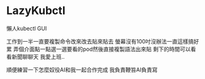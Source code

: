 # LazyKubctl
懶人kubectl GUI

工作到一半一直要複製命令改來改去貼來貼去
螢幕沒有100吋沒辦法一直這樣搞好累
弄個介面點一點選一選要看的pod然後直接複製語法出來貼
剩下的時間可以看看新聞聊聊天
我愛上班..

順便練習一下怎麼奴役AI和我一起合作完成
我負責鞭笞AI負責寫
